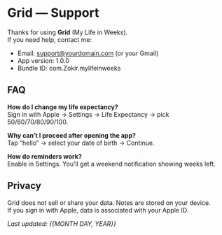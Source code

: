 # Grid — Support

Thanks for using **Grid** (My Life in Weeks).  
If you need help, contact me:

- Email: support@yourdomain.com (or your Gmail)
- App version: 1.0.0
- Bundle ID: com.Zokir.mylifeinweeks

## FAQ
**How do I change my life expectancy?**  
Sign in with Apple → Settings → Life Expectancy → pick 50/60/70/80/90/100.

**Why can’t I proceed after opening the app?**  
Tap “hello” → select your date of birth → Continue.

**How do reminders work?**  
Enable in Settings. You’ll get a weekend notification showing weeks left.

## Privacy
Grid does not sell or share your data. Notes are stored on your device.  
If you sign in with Apple, data is associated with your Apple ID.

_Last updated: {{MONTH DAY, YEAR}}_
